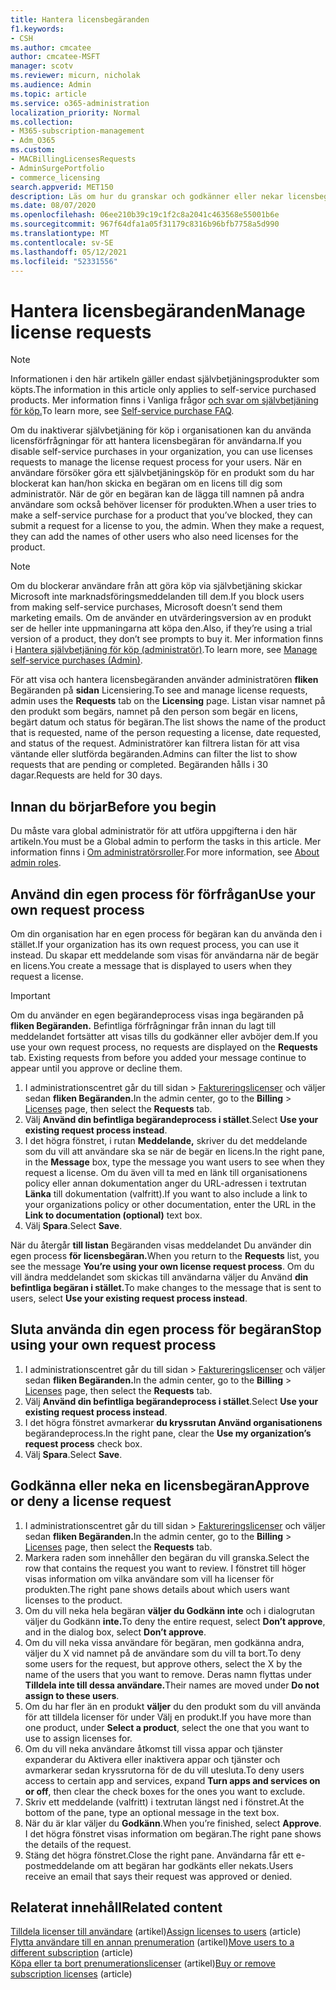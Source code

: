 ```yaml
---
title: Hantera licensbegäranden
f1.keywords:
- CSH
ms.author: cmcatee
author: cmcatee-MSFT
manager: scotv
ms.reviewer: micurn, nicholak
ms.audience: Admin
ms.topic: article
ms.service: o365-administration
localization_priority: Normal
ms.collection:
- M365-subscription-management
- Adm_O365
ms.custom:
- MACBillingLicensesRequests
- AdminSurgePortfolio
- commerce_licensing
search.appverid: MET150
description: Läs om hur du granskar och godkänner eller nekar licensbegäranden från användare för Microsoft 365 för företag-prenumerationen.
ms.date: 08/07/2020
ms.openlocfilehash: 06ee210b39c19c1f2c8a2041c463568e55001b6e
ms.sourcegitcommit: 967f64dfa1a05f31179c8316b96bfb7758a5d990
ms.translationtype: MT
ms.contentlocale: sv-SE
ms.lasthandoff: 05/12/2021
ms.locfileid: "52331556"
---
```

# <a name="manage-license-requests"></a><span data-ttu-id="196bc-103">Hantera licensbegäranden</span><span class="sxs-lookup"><span data-stu-id="196bc-103">Manage license requests</span></span>

> [!NOTE]
> <span data-ttu-id="196bc-104">Informationen i den här artikeln gäller endast självbetjäningsprodukter som köpts.</span><span class="sxs-lookup"><span data-stu-id="196bc-104">The information in this article only applies to self-service purchased products.</span></span> <span data-ttu-id="196bc-105">Mer information finns i Vanliga frågor [och svar om självbetjäning för köp.](../subscriptions/self-service-purchase-faq.md)</span><span class="sxs-lookup"><span data-stu-id="196bc-105">To learn more, see [Self-service purchase FAQ](../subscriptions/self-service-purchase-faq.md).</span></span>

<span data-ttu-id="196bc-106">Om du inaktiverar självbetjäning för köp i organisationen kan du använda licensförfrågningar för att hantera licensbegäran för användarna.</span><span class="sxs-lookup"><span data-stu-id="196bc-106">If you disable self-service purchases in your organization, you can use licenses requests to manage the license request process for your users.</span></span> <span data-ttu-id="196bc-107">När en användare försöker göra ett självbetjäningsköp för en produkt som du har blockerat kan han/hon skicka en begäran om en licens till dig som administratör. När de gör en begäran kan de lägga till namnen på andra användare som också behöver licenser för produkten.</span><span class="sxs-lookup"><span data-stu-id="196bc-107">When a user tries to make a self-service purchase for a product that you’ve blocked, they can submit a request for a license to you, the admin. When they make a request, they can add the names of other users who also need licenses for the product.</span></span>

> [!NOTE]
> <span data-ttu-id="196bc-108">Om du blockerar användare från att göra köp via självbetjäning skickar Microsoft inte marknadsföringsmeddelanden till dem.</span><span class="sxs-lookup"><span data-stu-id="196bc-108">If you block users from making self-service purchases, Microsoft doesn’t send them marketing emails.</span></span> <span data-ttu-id="196bc-109">Om de använder en utvärderingsversion av en produkt ser de heller inte uppmaningarna att köpa den.</span><span class="sxs-lookup"><span data-stu-id="196bc-109">Also, if they’re using a trial version of a product, they don’t see prompts to buy it.</span></span> <span data-ttu-id="196bc-110">Mer information finns i [Hantera självbetjäning för köp (administratör)](../subscriptions/manage-self-service-purchases-admins.md).</span><span class="sxs-lookup"><span data-stu-id="196bc-110">To learn more, see [Manage self-service purchases (Admin)](../subscriptions/manage-self-service-purchases-admins.md).</span></span>

<span data-ttu-id="196bc-111">För att visa och hantera licensbegäranden använder administratören **fliken** Begäranden på **sidan** Licensiering.</span><span class="sxs-lookup"><span data-stu-id="196bc-111">To see and manage license requests, admin uses the **Requests** tab on the **Licensing** page.</span></span> <span data-ttu-id="196bc-112">Listan visar namnet på den produkt som begärs, namnet på den person som begär en licens, begärt datum och status för begäran.</span><span class="sxs-lookup"><span data-stu-id="196bc-112">The list shows the name of the product that is requested, name of the person requesting a license, date requested, and status of the request.</span></span> <span data-ttu-id="196bc-113">Administratörer kan filtrera listan för att visa väntande eller slutförda begäranden.</span><span class="sxs-lookup"><span data-stu-id="196bc-113">Admins can filter the list to show requests that are pending or completed.</span></span> <span data-ttu-id="196bc-114">Begäranden hålls i 30 dagar.</span><span class="sxs-lookup"><span data-stu-id="196bc-114">Requests are held for 30 days.</span></span>

## <a name="before-you-begin"></a><span data-ttu-id="196bc-115">Innan du börjar</span><span class="sxs-lookup"><span data-stu-id="196bc-115">Before you begin</span></span>

<span data-ttu-id="196bc-116">Du måste vara global administratör för att utföra uppgifterna i den här artikeln.</span><span class="sxs-lookup"><span data-stu-id="196bc-116">You must be a Global admin to perform the tasks in this article.</span></span> <span data-ttu-id="196bc-117">Mer information finns i [Om administratörsroller](../../admin/add-users/about-admin-roles.md).</span><span class="sxs-lookup"><span data-stu-id="196bc-117">For more information, see [About admin roles](../../admin/add-users/about-admin-roles.md).</span></span>

## <a name="use-your-own-request-process"></a><span data-ttu-id="196bc-118">Använd din egen process för förfrågan</span><span class="sxs-lookup"><span data-stu-id="196bc-118">Use your own request process</span></span>

<span data-ttu-id="196bc-119">Om din organisation har en egen process för begäran kan du använda den i stället.</span><span class="sxs-lookup"><span data-stu-id="196bc-119">If your organization has its own request process, you can use it instead.</span></span> <span data-ttu-id="196bc-120">Du skapar ett meddelande som visas för användarna när de begär en licens.</span><span class="sxs-lookup"><span data-stu-id="196bc-120">You create a message that is displayed to users when they request a license.</span></span>

> [!IMPORTANT]
> <span data-ttu-id="196bc-121">Om du använder en egen begärandeprocess visas inga begäranden på **fliken Begäranden.** Befintliga förfrågningar från innan du lagt till meddelandet fortsätter att visas tills du godkänner eller avböjer dem.</span><span class="sxs-lookup"><span data-stu-id="196bc-121">If you use your own request process, no requests are displayed on the **Requests** tab. Existing requests from before you added your message continue to appear until you approve or decline them.</span></span>

1. <span data-ttu-id="196bc-122">I administrationscentret går du till sidan  >  <a href="https://go.microsoft.com/fwlink/p/?linkid=842264" target="_blank">Faktureringslicenser</a> och väljer sedan **fliken Begäranden.**</span><span class="sxs-lookup"><span data-stu-id="196bc-122">In the admin center, go to the **Billing** > <a href="https://go.microsoft.com/fwlink/p/?linkid=842264" target="_blank">Licenses</a> page, then select the **Requests** tab.</span></span>
2. <span data-ttu-id="196bc-123">Välj **Använd din befintliga begärandeprocess i stället**.</span><span class="sxs-lookup"><span data-stu-id="196bc-123">Select **Use your existing request process instead**.</span></span>
3. <span data-ttu-id="196bc-124">I det högra fönstret, i rutan **Meddelande,** skriver du det meddelande som du vill att användare ska se när de begär en licens.</span><span class="sxs-lookup"><span data-stu-id="196bc-124">In the right pane, in the **Message** box, type the message you want users to see when they request a license.</span></span> <span data-ttu-id="196bc-125">Om du även vill ta med en länk till organisationens policy eller annan dokumentation anger du URL-adressen i textrutan **Länka** till dokumentation (valfritt).</span><span class="sxs-lookup"><span data-stu-id="196bc-125">If you want to also include a link to your organizations policy or other documentation, enter the URL in the **Link to documentation (optional)** text box.</span></span>
4. <span data-ttu-id="196bc-126">Välj **Spara**.</span><span class="sxs-lookup"><span data-stu-id="196bc-126">Select **Save**.</span></span>

<span data-ttu-id="196bc-127">När du återgår **till listan** Begäranden visas meddelandet Du använder din egen process **för licensbegäran.**</span><span class="sxs-lookup"><span data-stu-id="196bc-127">When you return to the **Requests** list, you see the message **You’re using your own license request process**.</span></span> <span data-ttu-id="196bc-128">Om du vill ändra meddelandet som skickas till användarna väljer du Använd **din befintliga begäran i stället.**</span><span class="sxs-lookup"><span data-stu-id="196bc-128">To make changes to the message that is sent to users, select **Use your existing request process instead**.</span></span>

## <a name="stop-using-your-own-request-process"></a><span data-ttu-id="196bc-129">Sluta använda din egen process för begäran</span><span class="sxs-lookup"><span data-stu-id="196bc-129">Stop using your own request process</span></span>

1. <span data-ttu-id="196bc-130">I administrationscentret går du till sidan  >  <a href="https://go.microsoft.com/fwlink/p/?linkid=842264" target="_blank">Faktureringslicenser</a> och väljer sedan **fliken Begäranden.**</span><span class="sxs-lookup"><span data-stu-id="196bc-130">In the admin center, go to the **Billing** > <a href="https://go.microsoft.com/fwlink/p/?linkid=842264" target="_blank">Licenses</a> page, then select the **Requests** tab.</span></span>
2. <span data-ttu-id="196bc-131">Välj **Använd din befintliga begärandeprocess i stället**.</span><span class="sxs-lookup"><span data-stu-id="196bc-131">Select **Use your existing request process instead**.</span></span>
3. <span data-ttu-id="196bc-132">I det högra fönstret avmarkerar **du kryssrutan Använd organisationens** begärandeprocess.</span><span class="sxs-lookup"><span data-stu-id="196bc-132">In the right pane, clear the **Use my organization’s request process** check box.</span></span>
4. <span data-ttu-id="196bc-133">Välj **Spara**.</span><span class="sxs-lookup"><span data-stu-id="196bc-133">Select **Save**.</span></span>

## <a name="approve-or-deny-a-license-request"></a><span data-ttu-id="196bc-134">Godkänna eller neka en licensbegäran</span><span class="sxs-lookup"><span data-stu-id="196bc-134">Approve or deny a license request</span></span>

1. <span data-ttu-id="196bc-135">I administrationscentret går du till sidan  >  <a href="https://go.microsoft.com/fwlink/p/?linkid=842264" target="_blank">Faktureringslicenser</a> och väljer sedan **fliken Begäranden.**</span><span class="sxs-lookup"><span data-stu-id="196bc-135">In the admin center, go to the **Billing** > <a href="https://go.microsoft.com/fwlink/p/?linkid=842264" target="_blank">Licenses</a> page, then select the **Requests** tab.</span></span>
2. <span data-ttu-id="196bc-136">Markera raden som innehåller den begäran du vill granska.</span><span class="sxs-lookup"><span data-stu-id="196bc-136">Select the row that contains the request you want to review.</span></span> <span data-ttu-id="196bc-137">I fönstret till höger visas information om vilka användare som vill ha licenser för produkten.</span><span class="sxs-lookup"><span data-stu-id="196bc-137">The right pane shows details about which users want licenses to the product.</span></span>
3. <span data-ttu-id="196bc-138">Om du vill neka hela begäran **väljer du Godkänn inte** och i dialogrutan väljer du Godkänn **inte.**</span><span class="sxs-lookup"><span data-stu-id="196bc-138">To deny the entire request, select **Don’t approve**, and in the dialog box, select **Don’t approve**.</span></span>
4. <span data-ttu-id="196bc-139">Om du vill neka vissa användare för begäran, men godkänna andra, väljer du X vid namnet på de användare som du vill ta bort.</span><span class="sxs-lookup"><span data-stu-id="196bc-139">To deny some users for the request, but approve others, select the X by the name of the users that you want to remove.</span></span> <span data-ttu-id="196bc-140">Deras namn flyttas under **Tilldela inte till dessa användare.**</span><span class="sxs-lookup"><span data-stu-id="196bc-140">Their names are moved under **Do not assign to these users**.</span></span>
5. <span data-ttu-id="196bc-141">Om du har fler än en produkt **väljer** du den produkt som du vill använda för att tilldela licenser för under Välj en produkt.</span><span class="sxs-lookup"><span data-stu-id="196bc-141">If you have more than one product, under **Select a product**, select the one that you want to use to assign licenses for.</span></span>
6. <span data-ttu-id="196bc-142">Om du vill neka användare åtkomst till vissa appar och tjänster expanderar du Aktivera eller inaktivera appar och tjänster och avmarkerar sedan kryssrutorna för de du vill utesluta.</span><span class="sxs-lookup"><span data-stu-id="196bc-142">To deny users access to certain app and services, expand **Turn apps and services on or off**, then clear the check boxes for the ones you want to exclude.</span></span>
7. <span data-ttu-id="196bc-143">Skriv ett meddelande (valfritt) i textrutan längst ned i fönstret.</span><span class="sxs-lookup"><span data-stu-id="196bc-143">At the bottom of the pane, type an optional message in the text box.</span></span>
8. <span data-ttu-id="196bc-144">När du är klar väljer du **Godkänn**.</span><span class="sxs-lookup"><span data-stu-id="196bc-144">When you’re finished, select **Approve**.</span></span> <span data-ttu-id="196bc-145">I det högra fönstret visas information om begäran.</span><span class="sxs-lookup"><span data-stu-id="196bc-145">The right pane shows the details of the request.</span></span>
9. <span data-ttu-id="196bc-146">Stäng det högra fönstret.</span><span class="sxs-lookup"><span data-stu-id="196bc-146">Close the right pane.</span></span>
    <span data-ttu-id="196bc-147">Användarna får ett e-postmeddelande om att begäran har godkänts eller nekats.</span><span class="sxs-lookup"><span data-stu-id="196bc-147">Users receive an email that says their request was approved or denied.</span></span>

## <a name="related-content"></a><span data-ttu-id="196bc-148">Relaterat innehåll</span><span class="sxs-lookup"><span data-stu-id="196bc-148">Related content</span></span>

<span data-ttu-id="196bc-149">[Tilldela licenser till användare](../../admin/manage/assign-licenses-to-users.md) (artikel)</span><span class="sxs-lookup"><span data-stu-id="196bc-149">[Assign licenses to users](../../admin/manage/assign-licenses-to-users.md) (article)</span></span>\
<span data-ttu-id="196bc-150">[Flytta användare till en annan prenumeration](../subscriptions/move-users-different-subscription.md) (artikel)</span><span class="sxs-lookup"><span data-stu-id="196bc-150">[Move users to a different subscription](../subscriptions/move-users-different-subscription.md) (article)</span></span>\
<span data-ttu-id="196bc-151">[Köpa eller ta bort prenumerationslicenser](buy-licenses.md) (artikel)</span><span class="sxs-lookup"><span data-stu-id="196bc-151">[Buy or remove subscription licenses](buy-licenses.md) (article)</span></span>
